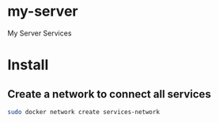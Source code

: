 # my-server
My Server Services

# Install

## Create a network to connect all services

```bash
sudo docker network create services-network
```